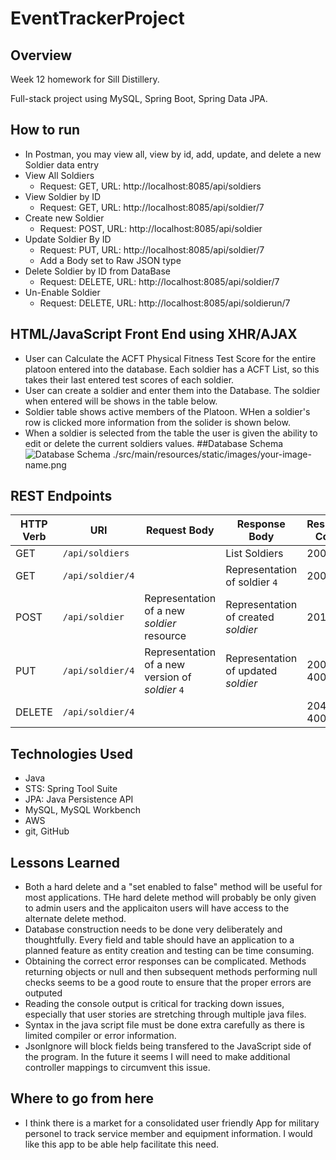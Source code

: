 # EventTrackerProject

## Overview

Week 12 homework for Sill Distillery.

Full-stack project using MySQL, Spring Boot, Spring Data JPA.

## How to run
* In Postman, you may view all, view by id, add, update, and delete a new Soldier data entry
* View All Soldiers
  * Request: GET, URL: http://localhost:8085/api/soldiers
* View Soldier by ID
  * Request: GET, URL: http://localhost:8085/api/soldier/7
* Create new Soldier
  * Request: POST, URL: http://localhost:8085/api/soldier
* Update Soldier By ID
  * Request: PUT, URL: http://localhost:8085/api/soldier/7
  * Add a Body set to Raw JSON type
* Delete Soldier by ID from DataBase
  * Request: DELETE, URL: http://localhost:8085/api/soldier/7
* Un-Enable Soldier
  * Request: DELETE, URL: http://localhost:8085/api/soldierun/7

## HTML/JavaScript Front End using XHR/AJAX
* User can Calculate the ACFT Physical Fitness Test Score for the entire platoon entered into the database.  Each soldier has a ACFT List, so this takes their last entered test scores of each soldier.
* User can create a soldier and enter them into the Database.  The soldier when entered will be shows in the table below.
* Soldier table shows active members of the Platoon.  WHen a soldier's row is clicked more information from the solider is shown below.
* When a soldier is selected from the table the user is given the ability to edit or delete the current soldiers values.
##Database Schema 
![Database Schema](./images/SoldierAppSchemaDiagram.png)
./src/main/resources/static/images/your-image-name.png
## REST Endpoints
| HTTP Verb | URI                  | Request Body | Response Body | Response Codes |
|-----------|----------------------|--------------|---------------|----------------|
| GET       | `/api/soldiers`      |              | List Soldiers    | 200 |
| GET       | `/api/soldier/4`   |              | Representation of soldier `4` | 200, 404 |
| POST      | `/api/soldier`      | Representation of a new _soldier_ resource | Representation of created _soldier_ | 201, 400 |
| PUT       | `/api/soldier/4`   | Representation of a new version of _soldier_ `4` | Representation of updated _soldier_ | 200, 404, 400 |
| DELETE    | `/api/soldier/4`   |              | | 204, 404, 400 |
## Technologies Used

* Java
* STS: Spring Tool Suite
* JPA: Java Persistence API
* MySQL, MySQL Workbench
* AWS
* git, GitHub

## Lessons Learned
* Both a hard delete and a "set enabled to false" method will be useful for most applications.  THe hard delete method will probably be only given to admin users and the applicaiton users will have access to the alternate delete method.
* Database construction needs to be done very deliberately and thoughtfully.  Every field and table should have an application to a planned feature as entity creation and testing can be time consuming.
* Obtaining the correct error responses can be complicated. Methods returning objects or null and then subsequent methods performing null checks seems to be a good route to ensure that the proper errors are outputed
* Reading the console output is critical for tracking down issues, especially that user stories are stretching through multiple java files.
* Syntax in the java script file must be done extra carefully as there is limited compiler or error information.
* JsonIgnore will block fields being transfered to the JavaScript side of the program.  In the future it seems I will need to make additional controller mappings to circumvent this issue.

## Where to go from here
* I think there is a market for a consolidated user friendly App for military personel to track service member and equipment information.  I would like this app to be able help facilitate this need.


